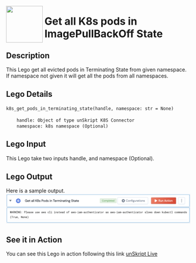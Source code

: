[<img align="left" src="https://unskript.com/assets/favicon.png" width="100" height="100" style="padding-right: 5px">](https://unskript.com/assets/favicon.png) 
<h1>Get all K8s pods in ImagePullBackOff State </h1>

## Description
This Lego get all evicted pods in Terminating State from given namespace. If namespace not given it will get all the pods from all namespaces.


## Lego Details

    k8s_get_pods_in_terminating_state(handle, namespace: str = None)

        handle: Object of type unSkript K8S Connector
        namespace: k8s namespace (Optional)

## Lego Input

This Lego take two inputs handle, and namespace (Optional).


## Lego Output
Here is a sample output.
<img src="./1.png">


## See it in Action

You can see this Lego in action following this link [unSkript Live](https://us.app.unskript.io)